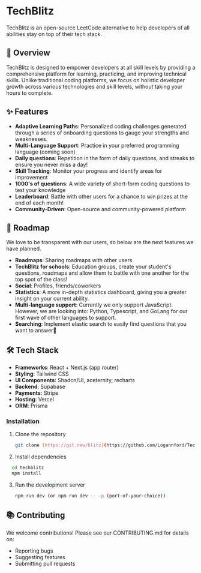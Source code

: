 # TechBlitz

TechBlitz is an open-source LeetCode alternative to help developers of all abilities stay on top of their tech stack.

## 🚀 Overview

TechBlitz is designed to empower developers at all skill levels by providing a comprehensive platform for learning, practicing, and improving technical skills. Unlike traditional coding platforms, we focus on holistic developer growth across various technologies and skill levels, without taking your hours to complete.

## ✨ Features

- **Adaptive Learning Paths**: Personalized coding challenges generated through a series of onboarding questions to gauge your strengths and weaknesses.
- **Multi-Language Support**: Practice in your preferred programming language (coming soon)
- **Daily questions**: Repetition in the form of daily questions, and streaks to ensure you never miss a day!
- **Skill Tracking**: Monitor your progress and identify areas for improvement
- **1000's of questions**: A wide variety of short-form coding questions to test your knowledge
- **Leaderboard**: Battle with other users for a chance to win prizes at the end of each month!
- **Community-Driven**: Open-source and community-powered platform

## 📍 Roadmap
We love to be transparent with our users, so below are the next features we have planned.

- **Roadmaps**: Sharing roadmaps with other users
- **TechBlitz for schools**: Education groups, create your student's questions, roadmaps and allow them to battle with one another for the top spot of the class!
- **Social**: Profiles, friends/coworkers
- **Statistics**: A more in-depth statistics dashboard, giving you a greater insight on your current ability.
- **Multi-language support**: Currently we only support JavaScript. However, we are looking into: Python, Typescript, and GoLang for our first wave of other languages to support.
- **Searching**: Implement elastic search to easily find questions that you want to answer🚀

## 🛠 Tech Stack

- **Frameworks**: React + Next.js (app router)
- **Styling**: Tailwind CSS
- **UI Components**: Shadcn/UI, aceternity, recharts
- **Backend**: Supabase
- **Payments**: Stripe
- **Hosting**: Vercel
- **ORM**: Prisma

### Installation

1. Clone the repository
   ```bash
   git clone [https://git.new/blitz](https://github.com/Logannford/TechBlitz.git)

   ```
2. Install dependencies
  ```bash
    cd techblitz
    npm install
  ```

3. Run the development server
   ```bash
   npm run dev (or npm run dev -- -p (port-of-your-choice))
   ```

## 📚 Contributing
We welcome contributions! Please see our CONTRIBUTING.md for details on:

- Reporting bugs
- Suggesting features
- Submitting pull requests
